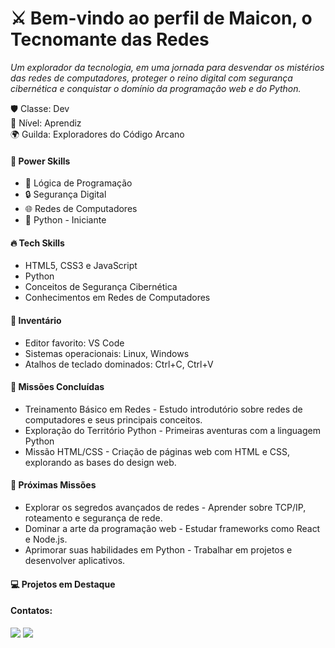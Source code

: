 <div>
  <h1>⚔️ Bem-vindo ao perfil de Maicon, o Tecnomante das Redes</h1>
  <p><em>Um explorador da tecnologia, em uma jornada para desvendar os mistérios das redes de computadores, proteger o reino digital com segurança cibernética e conquistar o domínio da programação web e do Python.</em></p>  
</div>
<div>
  <p>🛡️ Classe: Dev<br>🔱 Nível: Aprendiz<br>🌍 Guilda: Exploradores do Código Arcano</p>
</div>
<div>
  <h4>🎯 Power Skills</h4>
  <p>
    <ul>
      <li>🧠 Lógica de Programação</li>
      <li>🔒 Segurança Digital</li>
      <li>🌐 Redes de Computadores</li>
      <li>🐍 Python - Iniciante</li>
    </ul>
  </p>
</div>
<div>
  <h4>🔥 Tech Skills</h4>
  <p>
    <ul>
      <li>HTML5, CSS3 e JavaScript</li>
      <li>Python</li>
      <li>Conceitos de Segurança Cibernética</li>
      <li>Conhecimentos em Redes de Computadores</li>
    </ul>
  </p>
</div>
<div>
  <h4>🎒 Inventário</h4>
  <p>
    <ul>
      <li>Editor favorito: VS Code</li>
      <li>Sistemas operacionais: Linux, Windows</li>
      <li>Atalhos de teclado dominados: Ctrl+C, Ctrl+V</li>
    </ul>
  </p>
</div>
<div>
  <h4>📜 Missões Concluídas</h4>
  <p>
    <ul>
      <li>Treinamento Básico em Redes - Estudo introdutório sobre redes de computadores e seus principais conceitos.</li>
      <li>Exploração do Território Python - Primeiras aventuras com a linguagem Python</li>
      <li>Missão HTML/CSS - Criação de páginas web com HTML e CSS, explorando as bases do design web.</li>
    </ul>
  </p>
</div>
<div>
  <h4>🌌 Próximas Missões</h4>
  <p>
    <ul>
      <li>Explorar os segredos avançados de redes - Aprender sobre TCP/IP, roteamento e segurança de rede.</li>
      <li>Dominar a arte da programação web - Estudar frameworks como React e Node.js.</li>
      <li>Aprimorar suas habilidades em Python - Trabalhar em projetos e desenvolver aplicativos.</li>
    </ul>
  </p>
</div>
<div>
  <h4>💻 Projetos em Destaque</h4>
  <ul>
    <!--<li><strong>Explorador de Redes</strong> - Ferramenta simples para monitoramento de redes, usando conceitos básicos de TCP/IP.</li>
    <li><strong>Web Page Designer</strong> - Projeto de site responsivo utilizando HTML5 e CSS3.</li>-->
  </ul>
</div>

<h4>Contatos:</h4>
<div>
<a href="https://instagram.com/maiconcutrim" target="_blank"><img loading="lazy" src="https://img.shields.io/badge/-Instagram-%23E4405F?style=for-the-badge&logo=instagram&logoColor=white" target="_blank"></a>
<a href="https://www.linkedin.com/in/maiconcutrim" target="_blank"><img loading="lazy" src="https://img.shields.io/badge/-LinkedIn-%230077B5?style=for-the-badge&logo=linkedin&logoColor=white" target="_blank"></a>   
</div>
